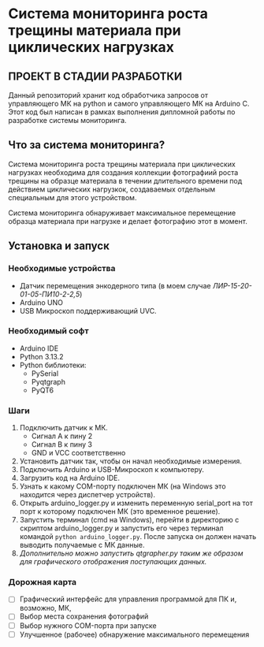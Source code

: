 # Система мониторинга роста трещины материала при циклических нагрузках
**ПРОЕКТ В СТАДИИ РАЗРАБОТКИ**
---
Данный репозиторий хранит код обработчика запросов от управляющего МК на python и самого управляющего МК на Arduino C. Этот код был написан в рамках выполнения дипломной работы по разработке системы мониторинга.
## Что за система мониторинга?
Система мониторинга роста трещины материала при циклических нагрузках необходима для создания коллекции фотографиий роста трещины на образце материала в течении длительного времени под действием циклических нагрузкок, создаваемых отдельным специальным для этого устройством.

Система мониторинга обнаруживает максимальное перемещение образца материала при нагрузке и делает фотографию этот в момент.
## Установка и запуск
### Необходимые устройства
- Датчик перемещения энкодерного типа (в моем случае *ЛИР-15-20-01-05-ПИ10-2-2,5*)
- Arduino UNO
- USB Микроскоп поддерживающий UVC.
### Необходимый софт
- Arduino IDE
- Python 3.13.2
- Python библиотеки:
  - PySerial
  - Pyqtgraph
  - PyQT6
### Шаги
1. Подключить датчик к МК.
    - Сигнал A к пину 2
    - Сигнал B к пину 3
    - GND и VCC соответственно
2. Установить датчик так, чтобы он начал необходимые измерения.
3. Подключить Arduino и USB-Микроскоп к компьютеру.
4. Загрузить код на Arduino IDE.
5. Узнать к какому COM-порту подключен МК (на Windows это находится через диспетчер устройств).
6. Открыть arduino_logger.py и изменить переменную serial_port на тот порт к которому подключен МК (это временное решение).
7. Запустить терминал (cmd на Windows), перейти в директорию с скриптом arduino_logger.py и запустить его через терминал командой `python arduino_logger.py`. После запуска он должен начать выводить получаемые с МК данные.
8. *Дополнительно можно запустить qtgrapher.py таким же образом для графического отображения поступающих данных.*

### Дорожная карта
- [ ] Графический интерфейс для управления программой для ПК и, возможно, МК,
- [ ] Выбор места сохранения фотографий
- [ ] Выбор нужного COM-порта при запуске
- [ ] Улучшенное (рабочее) обнаружение максимального перемещения
